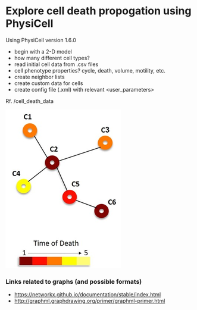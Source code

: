 # Explore cell death propogation using PhysiCell

Using PhysiCell version 1.6.0

* begin with a 2-D model
* how many different cell types?
* read initial cell data from .csv files
* cell phenotype properties? cycle, death, volume, motility, etc. 
* create neighbor lists
* create custom data for cells
* create config file (.xml) with relevant <user_parameters>

Rf. /cell_death_data

![Simple example](cell_death_data/Cells_graph4.jpg)

### Links related to graphs (and possible formats)
* https://networkx.github.io/documentation/stable/index.html
* http://graphml.graphdrawing.org/primer/graphml-primer.html
